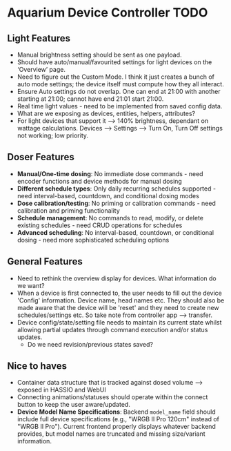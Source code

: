 # Aquarium Device Controller TODO

## Light Features

- Manual brightness setting should be sent as one payload.
- Should have auto/manual/favourited settings for light devices on the ‘Overview’ page.
- Need to figure out the Custom Mode. I think it just creates a bunch of auto mode settings; the device itself must compute how they all interact.
- Ensure Auto settings do not overlap. One can end at 21:00 with another starting at 21:00; cannot have end 21:01 start 21:00.
- Real time light values - need to be implemented from saved config data.
- What are we exposing as devices, entities, helpers, attributes?
- For light devices that support it —> 140% brightness, dependant on wattage calculations.
Devices --> Settings --> Turn On, Turn Off settings not working; low priority.

## Doser Features

- **Manual/One-time dosing**: No immediate dose commands - need encoder functions and device methods for manual dosing
- **Different schedule types**: Only daily recurring schedules supported - need interval-based, countdown, and conditional dosing modes
- **Dose calibration/testing**: No priming or calibration commands - need calibration and priming functionality
- **Schedule management**: No commands to read, modify, or delete existing schedules - need CRUD operations for schedules
- **Advanced scheduling**: No interval-based, countdown, or conditional dosing - need more sophisticated scheduling options

## General Features

- Need to rethink the overview display for devices. What information do we want?
- When a device is first connected to, the user needs to fill out the device 'Config' information. Device name, head names etc. They should also be made aware that the device will be 'reset' and they need to create new schedules/settings etc. So take note from controller app --> transfer.
- Device config/state/setting file needs to maintain its current state whilst allowing partial updates through command execution and/or status updates.
  - Do we need revision/previous states saved?

## Nice to haves

- Container data structure that is tracked against dosed volume —> exposed in HASSIO and WebUI
- Connecting animations/statuses should operate within the connect button to keep the user aware/updated.
- **Device Model Name Specifications**: Backend `model_name` field should include full device specifications (e.g., "WRGB II Pro 120cm" instead of "WRGB II Pro"). Current frontend properly displays whatever backend provides, but model names are truncated and missing size/variant information.
